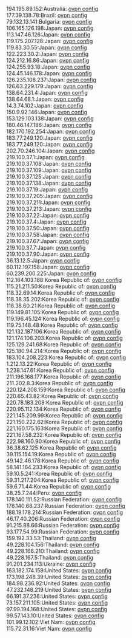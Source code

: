194.195.89.152:Australia: [ovpn config](vpn/194_195_89_152.ovpn)  
177.39.138.78:Brazil: [ovpn config](vpn/177_39_138_78.ovpn)  
79.132.13.141:Bulgaria: [ovpn config](vpn/79_132_13_141.ovpn)  
106.165.126.198:Japan: [ovpn config](vpn/106_165_126_198.ovpn)  
113.147.46.126:Japan: [ovpn config](vpn/113_147_46_126.ovpn)  
119.175.207.128:Japan: [ovpn config](vpn/119_175_207_128.ovpn)  
119.83.30.55:Japan: [ovpn config](vpn/119_83_30_55.ovpn)  
122.223.30.2:Japan: [ovpn config](vpn/122_223_30_2.ovpn)  
124.212.16.86:Japan: [ovpn config](vpn/124_212_16_86.ovpn)  
124.255.93.18:Japan: [ovpn config](vpn/124_255_93_18.ovpn)  
124.45.146.178:Japan: [ovpn config](vpn/124_45_146_178.ovpn)  
126.235.108.237:Japan: [ovpn config](vpn/126_235_108_237.ovpn)  
126.63.229.179:Japan: [ovpn config](vpn/126_63_229_179.ovpn)  
138.64.231.4:Japan: [ovpn config](vpn/138_64_231_4.ovpn)  
138.64.68.1:Japan: [ovpn config](vpn/138_64_68_1.ovpn)  
14.3.74.102:Japan: [ovpn config](vpn/14_3_74_102.ovpn)  
150.9.92.146:Japan: [ovpn config](vpn/150_9_92_146.ovpn)  
153.129.103.138:Japan: [ovpn config](vpn/153_129_103_138.ovpn)  
180.46.147.186:Japan: [ovpn config](vpn/180_46_147_186.ovpn)  
182.170.192.254:Japan: [ovpn config](vpn/182_170_192_254.ovpn)  
183.77.249.120:Japan: [ovpn config](vpn/183_77_249_120.ovpn)  
183.77.249.120:Japan: [ovpn config](vpn/183_77_249_120.ovpn)  
202.70.246.104:Japan: [ovpn config](vpn/202_70_246_104.ovpn)  
219.100.37.1:Japan: [ovpn config](vpn/219_100_37_1.ovpn)  
219.100.37.108:Japan: [ovpn config](vpn/219_100_37_108.ovpn)  
219.100.37.109:Japan: [ovpn config](vpn/219_100_37_109.ovpn)  
219.100.37.125:Japan: [ovpn config](vpn/219_100_37_125.ovpn)  
219.100.37.138:Japan: [ovpn config](vpn/219_100_37_138.ovpn)  
219.100.37.19:Japan: [ovpn config](vpn/219_100_37_19.ovpn)  
219.100.37.205:Japan: [ovpn config](vpn/219_100_37_205.ovpn)  
219.100.37.211:Japan: [ovpn config](vpn/219_100_37_211.ovpn)  
219.100.37.213:Japan: [ovpn config](vpn/219_100_37_213.ovpn)  
219.100.37.22:Japan: [ovpn config](vpn/219_100_37_22.ovpn)  
219.100.37.4:Japan: [ovpn config](vpn/219_100_37_4.ovpn)  
219.100.37.50:Japan: [ovpn config](vpn/219_100_37_50.ovpn)  
219.100.37.58:Japan: [ovpn config](vpn/219_100_37_58.ovpn)  
219.100.37.67:Japan: [ovpn config](vpn/219_100_37_67.ovpn)  
219.100.37.7:Japan: [ovpn config](vpn/219_100_37_7.ovpn)  
219.100.37.90:Japan: [ovpn config](vpn/219_100_37_90.ovpn)  
36.13.12.5:Japan: [ovpn config](vpn/36_13_12_5.ovpn)  
60.112.197.158:Japan: [ovpn config](vpn/60_112_197_158.ovpn)  
60.239.200.225:Japan: [ovpn config](vpn/60_239_200_225.ovpn)  
112.164.103.188:Korea Republic of: [ovpn config](vpn/112_164_103_188.ovpn)  
115.21.211.50:Korea Republic of: [ovpn config](vpn/115_21_211_50.ovpn)  
118.32.69.14:Korea Republic of: [ovpn config](vpn/118_32_69_14.ovpn)  
118.38.35.202:Korea Republic of: [ovpn config](vpn/118_38_35_202.ovpn)  
118.38.60.21:Korea Republic of: [ovpn config](vpn/118_38_60_21.ovpn)  
119.149.81.105:Korea Republic of: [ovpn config](vpn/119_149_81_105.ovpn)  
119.196.45.124:Korea Republic of: [ovpn config](vpn/119_196_45_124.ovpn)  
119.75.148.48:Korea Republic of: [ovpn config](vpn/119_75_148_48.ovpn)  
121.132.187.106:Korea Republic of: [ovpn config](vpn/121_132_187_106.ovpn)  
121.174.106.203:Korea Republic of: [ovpn config](vpn/121_174_106_203.ovpn)  
125.129.241.68:Korea Republic of: [ovpn config](vpn/125_129_241_68.ovpn)  
125.180.94.214:Korea Republic of: [ovpn config](vpn/125_180_94_214.ovpn)  
183.104.208.223:Korea Republic of: [ovpn config](vpn/183_104_208_223.ovpn)  
1.212.13.22:Korea Republic of: [ovpn config](vpn/1_212_13_22.ovpn)  
1.238.147.61:Korea Republic of: [ovpn config](vpn/1_238_147_61.ovpn)  
211.196.168.177:Korea Republic of: [ovpn config](vpn/211_196_168_177.ovpn)  
211.202.8.3:Korea Republic of: [ovpn config](vpn/211_202_8_3.ovpn)  
220.124.208.159:Korea Republic of: [ovpn config](vpn/220_124_208_159.ovpn)  
220.65.43.82:Korea Republic of: [ovpn config](vpn/220_65_43_82.ovpn)  
220.78.183.208:Korea Republic of: [ovpn config](vpn/220_78_183_208.ovpn)  
220.95.112.134:Korea Republic of: [ovpn config](vpn/220_95_112_134.ovpn)  
221.145.209.99:Korea Republic of: [ovpn config](vpn/221_145_209_99.ovpn)  
221.150.222.62:Korea Republic of: [ovpn config](vpn/221_150_222_62.ovpn)  
221.160.175.163:Korea Republic of: [ovpn config](vpn/221_160_175_163.ovpn)  
221.167.58.232:Korea Republic of: [ovpn config](vpn/221_167_58_232.ovpn)  
222.98.160.90:Korea Republic of: [ovpn config](vpn/222_98_160_90.ovpn)  
36.38.62.125:Korea Republic of: [ovpn config](vpn/36_38_62_125.ovpn)  
39.115.154.19:Korea Republic of: [ovpn config](vpn/39_115_154_19.ovpn)  
49.142.46.178:Korea Republic of: [ovpn config](vpn/49_142_46_178.ovpn)  
58.141.164.233:Korea Republic of: [ovpn config](vpn/58_141_164_233.ovpn)  
59.10.5.241:Korea Republic of: [ovpn config](vpn/59_10_5_241.ovpn)  
59.31.217.204:Korea Republic of: [ovpn config](vpn/59_31_217_204.ovpn)  
59.6.71.44:Korea Republic of: [ovpn config](vpn/59_6_71_44.ovpn)  
38.25.7.244:Peru: [ovpn config](vpn/38_25_7_244.ovpn)  
178.140.111.52:Russian Federation: [ovpn config](vpn/178_140_111_52.ovpn)  
178.140.68.237:Russian Federation: [ovpn config](vpn/178_140_68_237.ovpn)  
188.19.178.214:Russian Federation: [ovpn config](vpn/188_19_178_214.ovpn)  
46.17.40.206:Russian Federation: [ovpn config](vpn/46_17_40_206.ovpn)  
91.215.88.66:Russian Federation: [ovpn config](vpn/91_215_88_66.ovpn)  
93.177.54.99:Russian Federation: [ovpn config](vpn/93_177_54_99.ovpn)  
159.192.33.53:Thailand: [ovpn config](vpn/159_192_33_53.ovpn)  
49.228.104.156:Thailand: [ovpn config](vpn/49_228_104_156.ovpn)  
49.228.166.210:Thailand: [ovpn config](vpn/49_228_166_210.ovpn)  
49.228.167.5:Thailand: [ovpn config](vpn/49_228_167_5.ovpn)  
91.201.234.113:Ukraine: [ovpn config](vpn/91_201_234_113.ovpn)  
163.182.174.159:United States: [ovpn config](vpn/163_182_174_159.ovpn)  
173.198.248.39:United States: [ovpn config](vpn/173_198_248_39.ovpn)  
184.98.236.92:United States: [ovpn config](vpn/184_98_236_92.ovpn)  
47.232.148.219:United States: [ovpn config](vpn/47_232_148_219.ovpn)  
66.191.37.236:United States: [ovpn config](vpn/66_191_37_236.ovpn)  
73.157.211.105:United States: [ovpn config](vpn/73_157_211_105.ovpn)  
97.99.194.168:United States: [ovpn config](vpn/97_99_194_168.ovpn)  
99.57.143.10:United States: [ovpn config](vpn/99_57_143_10.ovpn)  
101.99.12.102:Viet Nam: [ovpn config](vpn/101_99_12_102.ovpn)  
115.72.31.16:Viet Nam: [ovpn config](vpn/115_72_31_16.ovpn)  
